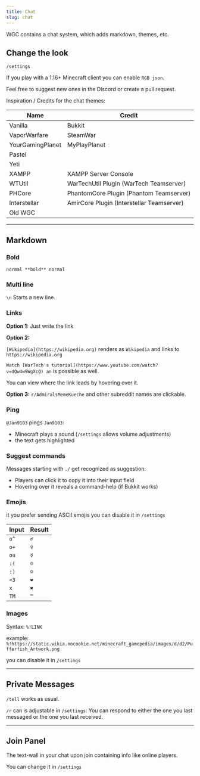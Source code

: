 ```yaml
---
title: Chat
slug: chat
---
```


WGC contains a chat system, which adds markdown, themes, etc.

## Change the look

`/settings`

If you play with a 1.16+ Minecraft client you can enable `RGB json`.

Feel free to suggest new ones in the Discord or create a pull request.

Inspiration / Credits for the chat themes:

Name           | Credit
-------------- | ------
Vanilla        | Bukkit
VaporWarfare   | SteamWar
YourGamingPlanet|MyPlayPlanet
Pastel         |
Yeti           |
XAMPP          | XAMPP Server Console
WTUtil         | WarTechUtil Plugin (WarTech Teamserver)
PHCore         | PhantomCore Plugin (Phantom Teamserver)
Interstellar   | AmirCore Plugin (Interstellar Teamserver)
Old WGC        |

---

## Markdown

### Bold

`normal **bold** normal`

### Multi line

`\n` Starts a new line.

### Links

**Option 1:** Just write the link

**Option 2:**

`[Wikipedia](https://wikipedia.org)` renders as `Wikipedia` and links to `https://wikipedia.org`

`Watch [WarTech's tutorial](https://www.youtube.com/watch?v=dQw4w9WgXcQ) an` is possible as well.

You can view where the link leads by hovering over it.

**Option 3:** `r/AdmiralsMemeKueche` and other subreddit names are clickable.

### Ping

`@Jan9103` pings `Jan9103`:
- Minecraft plays a sound (`/settings` allows volume adjustments)
- the text gets highlighted

### Suggest commands

Messages starting with `./` get recognized as suggestion:
- Players can click it to copy it into their input field
- Hovering over it reveals a command-help (if Bukkit works)

### Emojis

it you prefer sending ASCII emojis you can disable it in `/settings`

Input | Result
----- | ------
`o^`  | `♂`
`o+`  | `♀`
`ou`  | `☿`
`:(`  | `☹`
`:)`  | `☺`
`<3`  | `❤`
`x`   | `✖`
`TM`  | `™`

### Images

Syntax: `%!LINK`

example: `%!https://static.wikia.nocookie.net/minecraft_gamepedia/images/d/d2/Pufferfish_Artwork.png`

you can disable it in `/settings`

---

## Private Messages

`/tell` works as usual.

`/r` can is adjustable in `/settings`: You can respond to either the one you last messaged or the one you last received.

---

## Join Panel

The text-wall in your chat upon join containing info like online players.

You can change it in `/settings`

